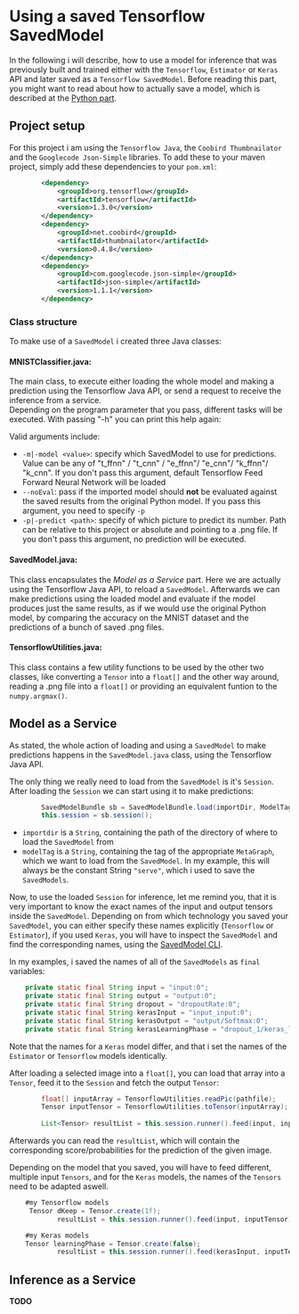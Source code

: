 # Using a saved Tensorflow SavedModel
In the following i will describe, how to use a model for inference that was previously built and trained either with the `Tensorflow`, `Estimator` or `Keras` API and later saved as a `Tensorflow SavedModel`. Before reading this part, you might want to read about how to actually save a model, which is described at the [Python part](https://github.com/Matleo/MLPython2Java/tree/develop/Maschine%20Learning/NeuralNetwork).


## Project setup
For this project i am using the `Tensorflow Java`, the `Coobird Thumbnailator` and the `Googlecode Json-Simple` libraries. To add these to your maven project, simply add these dependencies to your `pom.xml`:
```xml
		<dependency>
            <groupId>org.tensorflow</groupId>
            <artifactId>tensorflow</artifactId>
            <version>1.3.0</version>
        </dependency>
        <dependency>
            <groupId>net.coobird</groupId>
            <artifactId>thumbnailator</artifactId>
            <version>0.4.8</version>
        </dependency>
        <dependency>
            <groupId>com.googlecode.json-simple</groupId>
            <artifactId>json-simple</artifactId>
            <version>1.1.1</version>
        </dependency>
```

### Class structure
To make use of a `SavedModel` i created three Java classes:
#### MNISTClassifier.java:
The main class, to execute either loading the whole model and making a prediction using the Tensorflow Java API, or send a request to receive the inference from a service.   
Depending on the program parameter that you pass, different tasks will be executed. With passing "-h" you can print this help again:

Valid arguments include:
    
* `-m|-model <value>`: specify which SavedModel to use for predictions. Value can be any of "t_ffnn" / "t_cnn" / "e_ffnn"/ "e_cnn"/ "k_ffnn"/ "k_cnn". If you don't pass this argument, default Tensorflow Feed Forward Neural Network will be loaded
* `--noEval`: pass if the imported model should **not** be evaluated against the saved results from the original Python model. If you pass this argument, you need to specify `-p`
* `-p|-predict <path>`: specify of which picture to predict its number. Path can be relative to this project or absolute and pointing to a .png file. If you don't pass this argument, no prediction will be executed.

#### SavedModel.java:
This class encapsulates the *Model as a Service* part. Here we are actually using the Tensorflow Java API, to reload a `SavedModel`. Afterwards we can make predictions using the loaded model and evaluate if the model produces just the same results, as if we would use the original Python model, by comparing the accuracy on the MNIST dataset and the predictions of a bunch of saved .png files.

#### TensorflowUtilities.java:
This class contains a few utility functions to be used by the other two classes, like converting a `Tensor` into a `float[]` and the other way around, reading a .png file into a `float[]` or providing an equivalent funtion to the `numpy.argmax()`.
                            
## Model as a Service

As stated, the whole action of loading and using a `SavedModel` to make predictions happens in the `SavedModel.java` class, using the Tensorflow Java API.

The only thing we really need to load from the `SavedModel` is it's `Session`. After loading the `Session` we can start using it to make predictions:
```java
		SavedModelBundle sb = SavedModelBundle.load(importDir, ModelTag);
        this.session = sb.session();
```
* `importdir` is a `String`, containing the path of the directory of where to load the `SavedModel` from
* `modelTag` is a `String`, containing the tag of the appropriate `MetaGraph`, which we want to load from the `SavedModel`. In my example, this will always be the constant String `"serve"`, which i used to save the `SavedModels`.

Now, to use the loaded `Session` for inference, let me remind you, that it is very important to know the exact names of the input and output tensors inside the `SavedModel`. Depending on from which technology you saved your `SavedModel`, you can either specify these names explicitly (`Tensorflow` or `Estimator`), if you used `Keras`, you will have to inspect the `SavedModel` and find the corresponding names, using the [SavedModel CLI](https://www.tensorflow.org/programmers_guide/saved_model#cli_to_inspect_and_execute_savedmodel).

In my examples, i saved the names of all of the `SavedModels` as `final` variables:
```java
	private static final String input = "input:0";
    private static final String output = "output:0";
    private static final String dropout = "dropoutRate:0";
    private static final String kerasInput = "input_input:0";
    private static final String kerasOutput = "output/Softmax:0";
    private static final String kerasLearningPhase = "dropout_1/keras_learning_phase:0";
```
Note that the names for a `Keras` model differ, and that i set the names of the `Estimator` or `Tensorflow` models identically. 

After loading a selected image into a `float[]`, you can load that array into a `Tensor`, feed it to the `Session` and fetch the output `Tensor`:
```java
		float[] inputArray = TensorflowUtilities.readPic(pathfile);
        Tensor inputTensor = TensorflowUtilities.toTensor(inputArray); #create Tensor from float[]
        
        List<Tensor> resultList = this.session.runner().feed(input, inputTensor).fetch(output).run();

```
Afterwards you can read the `resultList`, which will contain the corresponding score/probabilities for the prediction of the given image.

Depending on the model that you saved, you will have to feed different, multiple input `Tensors`, and for the `Keras` models, the names of the `Tensors` need to be adapted aswell.
```java
	#my Tensorflow models
     Tensor dKeep = Tensor.create(1f);
            resultList = this.session.runner().feed(input, inputTensor).feed(dropout, dKeep).fetch(output).run();

	#my Keras models
    Tensor learningPhase = Tensor.create(false);
            resultList = this.session.runner().feed(kerasInput, inputTensor).feed(kerasLearningPhase, learningPhase).fetch(kerasOutput).run();   
```
## Inference as a Service
**TODO**